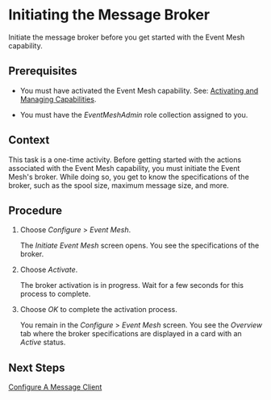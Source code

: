<!-- loio61eb5dd788ee4d5ba476842a5e5aa135 -->

# Initiating the Message Broker

Initiate the message broker before you get started with the Event Mesh capability.



<a name="loio61eb5dd788ee4d5ba476842a5e5aa135__prereq_rdd_gch_hbc"/>

## Prerequisites

-   You must have activated the Event Mesh capability. See: [Activating and Managing Capabilities](activating-and-managing-capabilities-2ffb343.md).

-   You must have the *EventMeshAdmin* role collection assigned to you.




## Context

This task is a one-time activity. Before getting started with the actions associated with the Event Mesh capability, you must initiate the Event Mesh's broker. While doing so, you get to know the specifications of the broker, such as the spool size, maximum message size, and more.



## Procedure

1.  Choose *Configure* \> *Event Mesh*.

    The *Initiate Event Mesh* screen opens. You see the specifications of the broker.

2.  Choose *Activate*.

    The broker activation is in progress. Wait for a few seconds for this process to complete.

3.  Choose *OK* to complete the activation process.

    You remain in the *Configure* \> *Event Mesh* screen. You see the *Overview* tab where the broker specifications are displayed in a card with an *Active* status.




<a name="loio61eb5dd788ee4d5ba476842a5e5aa135__postreq_jbk_1zt_hbc"/>

## Next Steps

[Configure A Message Client](configure-a-message-client-867c517.md)

